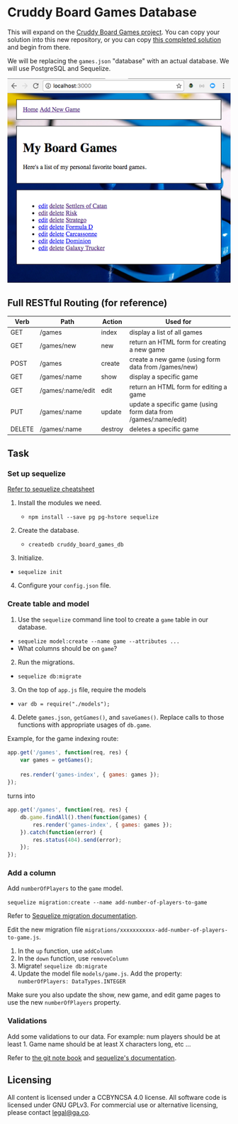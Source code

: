 # Cruddy Board Games Database

This will expand on the [Cruddy Board Games project](https://github.com/WDI-SEA/cruddy-board-games-project). You can copy your solution into this new repository, or you can copy [this completed solution](https://github.com/Hoten/cruddy-board-games-project) and begin from there.

We will be replacing the `games.json` "database" with an actual database. We will use PostgreSQL and Sequelize.

![screenshot](screenshot.png)

## Full RESTful Routing (for reference)

<table>
<thead>
<tr>
<th>Verb</th>
<th>Path</th>
<th>Action</th>
<th>Used for</th>
</tr>
</thead>
<tbody>
<tr>
<td>GET</td>
<td>/games</td>
<td>index</td>
<td>display a list of all games</td>
</tr>
<tr>
<td>GET</td>
<td>/games/new</td>
<td>new</td>
<td>return an HTML form for creating a new game</td>
</tr>
<tr>
<td>POST</td>
<td>/games</td>
<td>create</td>
<td>create a new game (using form data from /games/new)</td>
</tr>
<tr>
<td>GET</td>
<td>/games/:name</td>
<td>show</td>
<td>display a specific game</td>
</tr>
<tr>
<td>GET</td>
<td>/games/:name/edit</td>
<td>edit</td>
<td>return an HTML form for editing a game</td>
</tr>
<tr>
<td>PUT</td>
<td>/games/:name</td>
<td>update</td>
<td>update a specific game (using form data from /games/:name/edit)</td>
</tr>
<tr>
<td>DELETE</td>
<td>/games/:name</td>
<td>destroy</td>
<td>deletes a specific game</td>
</tr>
</tbody>
</table>

## Task

### Set up sequelize

[Refer to sequelize cheatsheet](https://docs.google.com/document/d/1FzKCeskNwSnU_wWFFXbOUt8sEMPH79mxThMln0wxFfE/)

1. Install the modules we need.
	* `npm install --save pg pg-hstore sequelize`

2. Create the database.
	* `createdb cruddy_board_games_db`

3. Initialize.
  * `sequelize init`

4. Configure your `config.json` file.

### Create table and model

1. Use the `sequelize` command line tool to create a `game` table in our database.
  * `sequelize model:create --name game --attributes ...`
  * What columns should be on `game`?

2. Run the migrations.
  * `sequelize db:migrate`

3. On the top of `app.js` file, require the models
  * `var db = require("./models");`

4. Delete `games.json`, `getGames()`, and `saveGames()`. Replace calls to those functions with appropriate usages of `db.game`.

Example, for the game indexing route:

```javascript
app.get('/games', function(req, res) {
    var games = getGames();

    res.render('games-index', { games: games });
});
```

turns into

```javascript
app.get('/games', function(req, res) {
    db.game.findAll().then(function(games) {
        res.render('games-index', { games: games });
    }).catch(function(error) {
        res.status(404).send(error);
    });
});
```

### Add a column

Add `numberOfPlayers` to the `game` model.

`sequelize migration:create --name add-number-of-players-to-game`

Refer to [Sequelize migration documentation](http://docs.sequelizejs.com/en/latest/docs/migrations/#functions).

Edit the new migration file `migrations/xxxxxxxxxxx-add-number-of-players-to-game.js`.

1. In the `up` function, use `addColumn`
2. In the `down` function, use `removeColumn`
3. Migrate! `sequelize db:migrate`
4. Update the model file `models/game.js`. Add the property: `numberOfPlayers: DataTypes.INTEGER`

Make sure you also update the show, new game, and edit game pages to use the new `numberOfPlayers` property.

### Validations

Add some validations to our data. For example: num players should be at least 1. Game name should be at least X characters long, etc ...

Refer to [the git note book](https://wdi_sea.gitbooks.io/notes/content/05-express/express-sequelize/05validationsmigrations.html) and [sequelize's documentation](http://docs.sequelizejs.com/en/latest/docs/models-definition/#validations).

## Licensing
All content is licensed under a CC­BY­NC­SA 4.0 license.
All software code is licensed under GNU GPLv3. For commercial use or alternative licensing, please contact legal@ga.co.
